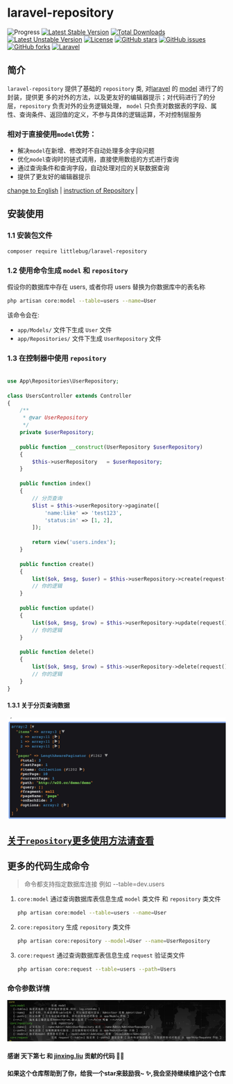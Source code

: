 laravel-repository
==================

![Progress](http://progressed.io/bar/100?title=completed) 
[![Latest Stable Version](https://poser.pugx.org/littlebug/laravel-repository/v/stable)](https://packagist.org/packages/littlebug/laravel-repository)
[![Total Downloads](https://poser.pugx.org/littlebug/laravel-repository/downloads)](https://packagist.org/packages/littlebug/laravel-repository)
[![Latest Unstable Version](https://poser.pugx.org/littlebug/laravel-repository/v/unstable)](https://packagist.org/packages/littlebug/laravel-repository)
[![License](https://poser.pugx.org/littlebug/laravel-repository/license)](https://packagist.org/packages/littlebug/laravel-repository)
[![GitHub stars](https://img.shields.io/github/stars/Wanchaochao/laravel-repository.svg)](https://github.com/Wanchaochao/laravel-repository/stargazers)
[![GitHub issues](https://img.shields.io/github/issues/Wanchaochao/laravel-repository.svg)](https://github.com/Wanchaochao/laravel-repository/issues)
[![GitHub forks](https://img.shields.io/github/forks/Wanchaochao/laravel-repository.svg)](https://github.com/Wanchaochao/laravel-repository/network)
[![Laravel](https://img.shields.io/badge/Laravel%20%5E5.5-support-brightgreen.svg)](https://github.com/laravel/laravel)
## 简介

`laravel-repository` 提供了基础的 `repository` 类, 对[laravel](https://laravel.com/) 的 
[model](https://learnku.com/docs/laravel/5.5/eloquent/1332) 进行了的封装，提供更
多的对外的方法，以及更友好的编辑器提示；对代码进行了的分层，`repository` 负责对外的业务逻辑处理，
`model` 只负责对数据表的字段、属性、查询条件、返回值的定义，不参与具体的逻辑运算，不对控制层服务

### 相对于直接使用`model`优势：

- 解决`model`在新增、修改时不自动处理多余字段问题
- 优化`model`查询时的链式调用，直接使用数组的方式进行查询
- 通过查询条件和查询字段，自动处理对应的关联数据查询
- 提供了更友好的编辑器提示

[change to English](/README.md) | [instruction of Repository](/docs/Repository.zh-CN.md) |

## 安装使用

### 1.1 安装包文件

```bash
composer require littlebug/laravel-repository
```

### 1.2 使用命令生成 `model` 和 `repository`

假设你的数据库中存在 users, 或者你将 users 替换为你数据库中的表名称

```bash
php artisan core:model --table=users --name=User
```
该命令会在:

- `app/Models/` 文件下生成 `User` 文件
- `app/Repositories/` 文件下生成 `UserRepository`  文件 

### 1.3 在控制器中使用 `repository`

```php

use App\Repositories\UserRepository;

class UsersController extends Controller 
{
    /**
     * @var UserRepository
     */
    private $userRepository;
    
    public function __construct(UserRepository $userRepository)
    {
        $this->userRepository   = $userRepository;
    }
    
    public function index()
    {
        // 分页查询
        $list = $this->userRepository->paginate([
            'name:like' => 'test123', 
            'status:in' => [1, 2],
        ]);
        
        return view('users.index');
    }
    
    public function create()
    {
        list($ok, $msg, $user) = $this->userRepository->create(request()->all());
        // 你的逻辑
    }
    
    public function update()
    {
        list($ok, $msg, $row) = $this->userRepository->update(request()->input('id'), request()->all());
        // 你的逻辑
    }
    
    public function delete()
    {
        list($ok, $msg, $row) = $this->userRepository->delete(request()->input('id'));
        // 你的逻辑
    }
}

```

#### 1.3.1 关于分页查询数据

![member message 的数据](./docs/data-list.jpg 'member message 的数据')

## [关于`repository`更多使用方法请查看](./docs/Repository.zh-CN.md)

## 更多的代码生成命令

>命令都支持指定数据库连接 例如 --table=dev.users  

1. `core:model` 通过查询数据库表信息生成 `model` 类文件 和 `repository` 类文件

    ```bash
    php artisan core:model --table=users --name=User
    ```

2. `core:repository` 生成 `repository` 类文件 

    ```bash
    php artisan core:repository --model=User --name=UserRepository  
    ```

3. `core:request` 通过查询数据库表信息生成 `request` 验证类文件

    ```bash
    php artisan core:request --table=users --path=Users
    ```

### 命令参数详情

![commands of generate code](./docs/commands.png 'core of commands')


#### 感谢 天下第七 和 [jinxing.liu](https://mylovegy.github.io/blog/) 贡献的代码 💐🌹

#### 如果这个仓库帮助到了你，给我一个star来鼓励我~ ✨,我会坚持继续维护这个仓库